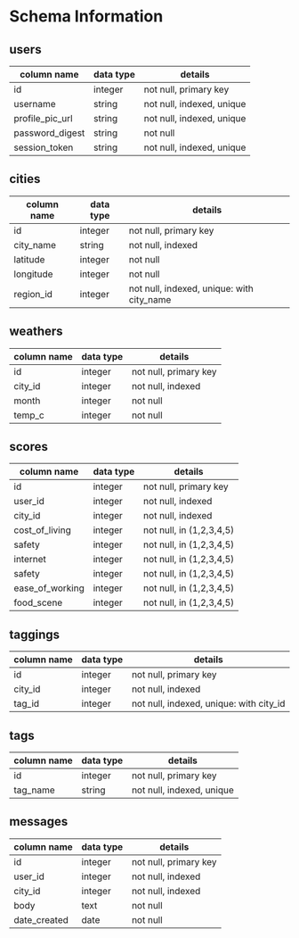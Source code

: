 # Schema Information

## users
column name       | data type | details
------------------|-----------|-----------------------
id                | integer   | not null, primary key
username          | string    | not null, indexed, unique
profile_pic_url   | string    | not null, indexed, unique
password_digest   | string    | not null
session_token     | string    | not null, indexed, unique

## cities
column name | data type | details
------------|-----------|-----------------------
id          | integer   | not null, primary key
city_name   | string    | not null, indexed
latitude    | integer   | not null
longitude   | integer   | not null
region_id   | integer   | not null, indexed, unique: with city_name

## weathers
column name | data type | details
------------|-----------|-----------------------
id          | integer   | not null, primary key
city_id     | integer   | not null, indexed
month       | integer   | not null
temp_c      | integer   | not null

## scores
column name     | data type | details
----------------|-----------|-----------------------
id              | integer   | not null, primary key
user_id         | integer   | not null, indexed
city_id         | integer   | not null, indexed
cost_of_living  | integer   | not null, in (1,2,3,4,5)
safety          | integer   | not null, in (1,2,3,4,5)
internet        | integer   | not null, in (1,2,3,4,5)
safety          | integer   | not null, in (1,2,3,4,5)
ease_of_working | integer   | not null, in (1,2,3,4,5)
food_scene      | integer   | not null, in (1,2,3,4,5)

## taggings
column name | data type | details
------------|-----------|-----------------------
id          | integer   | not null, primary key
city_id     | integer   | not null, indexed
tag_id      | integer   | not null, indexed, unique: with city_id

## tags
column name | data type | details
------------|-----------|-----------------------
id          | integer   | not null, primary key
tag_name    | string    | not null, indexed, unique

## messages
column name   | data type | details
--------------|-----------|-----------------------
id            | integer   | not null, primary key
user_id       | integer   | not null, indexed
city_id       | integer   | not null, indexed
body          | text      | not null
date_created  | date      | not null
